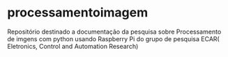 # processamentoimagem
Repositório destinado a documentação da pesquisa sobre Processamento de imgens com python usando Raspberry Pi do grupo de pesquisa ECAR( Eletronics, Control and Automation Research)
